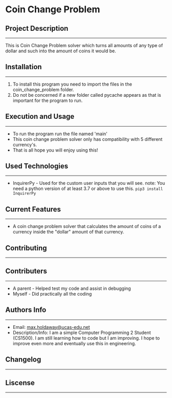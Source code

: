# Coin Change Problem

## Project Description
---
This is Coin Change Problem solver which turns all amounts of any type of dollar and such into the amount of coins it would be.

## Installation
---
1. To install this program you need to import the files in the coin_change_problem folder.
2. Do not be concerned if a new folder called pycache appears as that is important for the program to run.   

## Execution and Usage
---

+ To run the program run the file named 'main'
+ This coin change problem solver only has compatibility with 5 different currency's.
+ That is all hope you will enjoy using this!  

## Used Technologies
---

+ InquirerPy - Used for the custom user inputs that you will see. note: You need a python version of at least 3.7 or above to use this.
`pip3 install InquirerPy`  

## Current Features
---
+ A coin change problem solver that calculates the amount of coins of a currency inside the "dollar" amount of that currency.  

## Contributing
---

## Contributers
---

+ A parent - Helped test my code and assist in debugging
+ Myself - Did practically all the coding  

## Authors Info
---

+ Email: max.holdaway@ucas-edu.net
+ Description/Info:
I am a simple Computer Programming 2 Student (CS1500). I am still learning how to code but I am improving. I hope to improve even more and eventually use this in engineering.  

## Changelog
---
  
## Liscense
---
